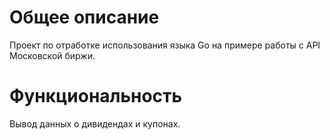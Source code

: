 # Общее описание
Проект по отработке использования языка Go на примере работы с API Московской биржи.

# Функциональность
Вывод данных о дивидендах и купонах.
